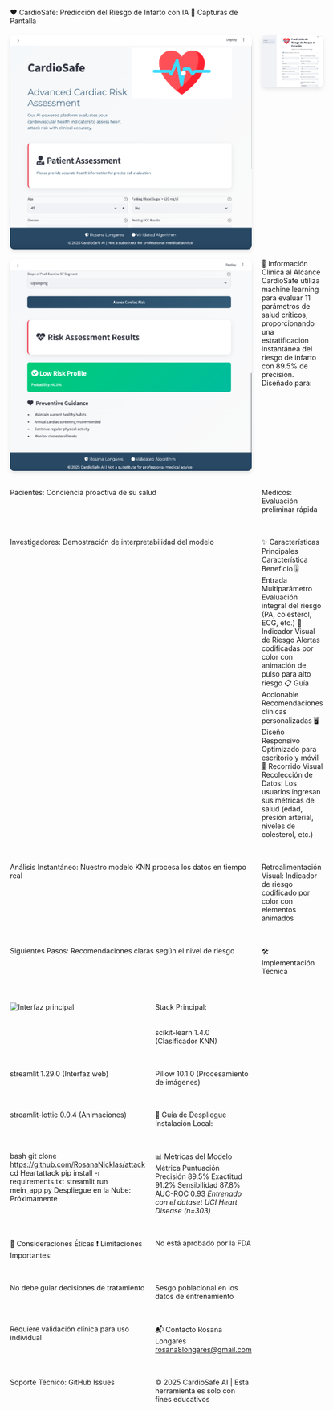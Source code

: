❤️ CardioSafe: Predicción del Riesgo de Infarto con IA
📱 Capturas de Pantalla
<div style="display: grid; grid-template-columns: repeat(2, 1fr); gap: 20px; margin: 20px 0;"> <img src="./assets/heart2.png" alt="Interfaz principal" style="border-radius: 8px; box-shadow: 0 4px 8px rgba(0,0,0,0.1);"> <img src="./assets/heart1.png" alt="Visualización de riesgo" style="border-radius: 8px; box-shadow: 0 4px 8px rgba(0,0,0,0.1);"> <img src="./assets/heart3.png" alt="Recomendaciones" style="border-radius: 8px; box-shadow: 0 4px 8px rgba(0,0,0,0.1);"> 
🏥 Información Clínica al Alcance
CardioSafe utiliza machine learning para evaluar 11 parámetros de salud críticos, proporcionando una estratificación instantánea del riesgo de infarto con 89.5% de precisión. Diseñado para:

Pacientes: Conciencia proactiva de su salud

Médicos: Evaluación preliminar rápida

Investigadores: Demostración de interpretabilidad del modelo

✨ Características Principales
Característica	Beneficio
🎚️ Entrada Multiparámetro	Evaluación integral del riesgo (PA, colesterol, ECG, etc.)
🚦 Indicador Visual de Riesgo	Alertas codificadas por color con animación de pulso para alto riesgo
📋 Guía Accionable	Recomendaciones clínicas personalizadas
🖥️ Diseño Responsivo	Optimizado para escritorio y móvil
👀 Recorrido Visual
Recolección de Datos: Los usuarios ingresan sus métricas de salud (edad, presión arterial, niveles de colesterol, etc.)

Análisis Instantáneo: Nuestro modelo KNN procesa los datos en tiempo real

Retroalimentación Visual: Indicador de riesgo codificado por color con elementos animados

Siguientes Pasos: Recomendaciones claras según el nivel de riesgo

🛠️ Implementación Técnica


<div style="display: grid; grid-template-columns: repeat(2, 1fr); gap: 20px; margin: 20px 0;"> <img src="./assets/ITécnica.png" alt="Interfaz principal"

Stack Principal:

scikit-learn 1.4.0 (Clasificador KNN)

streamlit 1.29.0 (Interfaz web)

Pillow 10.1.0 (Procesamiento de imágenes)

streamlit-lottie 0.0.4 (Animaciones)

🚀 Guía de Despliegue
Instalación Local:

bash
git clone https://github.com/RosanaNicklas/attack
cd Heartattack
pip install -r requirements.txt
streamlit run mein_app.py
Despliegue en la Nube:
Próximamente

📊 Métricas del Modelo
Métrica	Puntuación
Precisión	89.5%
Exactitud	91.2%
Sensibilidad	87.8%
AUC-ROC	0.93
*Entrenado con el dataset UCI Heart Disease (n=303)*

📜 Consideraciones Éticas
❗ Limitaciones Importantes:

No está aprobado por la FDA

No debe guiar decisiones de tratamiento

Sesgo poblacional en los datos de entrenamiento

Requiere validación clínica para uso individual

📬 Contacto
Rosana Longares
rosana8longares@gmail.com

Soporte Técnico:
GitHub Issues

© 2025 CardioSafe AI | Esta herramienta es solo con fines educativos